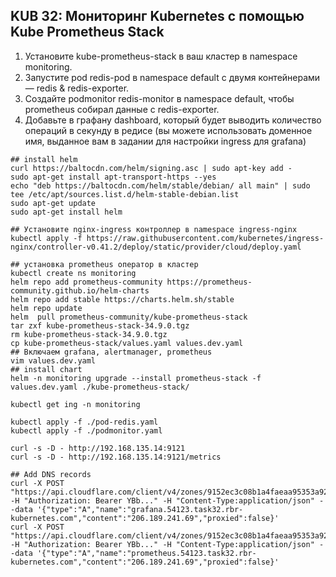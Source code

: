 ## KUB 32: Мониторинг Kubernetes с помощью Kube Prometheus Stack


1. Установите kube-prometheus-stack в ваш кластер в namespace monitoring.
2. Запустите pod redis-pod в namespace default с двумя контейнерами — redis & redis-exporter.
3. Создайте podmonitor redis-monitor в namespace default, чтобы prometheus собирал данные с redis-exporter.
4. Добавьте в графану dashboard, который будет выводить количество операций в секунду в редисе (вы можете использовать доменное имя, выданное вам в задании для настройки ingress для grafana)


```
## install helm
curl https://baltocdn.com/helm/signing.asc | sudo apt-key add -
sudo apt-get install apt-transport-https --yes
echo "deb https://baltocdn.com/helm/stable/debian/ all main" | sudo tee /etc/apt/sources.list.d/helm-stable-debian.list
sudo apt-get update
sudo apt-get install helm

## Установите nginx-ingress контроллер в namespace ingress-nginx
kubectl apply -f https://raw.githubusercontent.com/kubernetes/ingress-nginx/controller-v0.41.2/deploy/static/provider/cloud/deploy.yaml

## установка prometheus оператор в кластер
kubectl create ns monitoring
helm repo add prometheus-community https://prometheus-community.github.io/helm-charts
helm repo add stable https://charts.helm.sh/stable
helm repo update
helm  pull prometheus-community/kube-prometheus-stack
tar zxf kube-prometheus-stack-34.9.0.tgz
rm kube-prometheus-stack-34.9.0.tgz
cp kube-prometheus-stack/values.yaml values.dev.yaml
## Включаем grafana, alertmanager, prometheus
vim values.dev.yaml
## install chart
helm -n monitoring upgrade --install prometheus-stack -f values.dev.yaml ./kube-prometheus-stack/

kubectl get ing -n monitoring

kubectl apply -f ./pod-redis.yaml
kubectl apply -f ./podmonitor.yaml

curl -s -D - http://192.168.135.14:9121
curl -s -D - http://192.168.135.14:9121/metrics

## Add DNS records
curl -X POST "https://api.cloudflare.com/client/v4/zones/9152ec3c08b1a4faeaa95353a929fcc5/dns_records" -H "Authorization: Bearer YBb..." -H "Content-Type:application/json" --data '{"type":"A","name":"grafana.54123.task32.rbr-kubernetes.com","content":"206.189.241.69","proxied":false}'
curl -X POST "https://api.cloudflare.com/client/v4/zones/9152ec3c08b1a4faeaa95353a929fcc5/dns_records" -H "Authorization: Bearer YBb..." -H "Content-Type:application/json" --data '{"type":"A","name":"prometheus.54123.task32.rbr-kubernetes.com","content":"206.189.241.69","proxied":false}'


```


